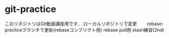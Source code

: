 # git-practice
このリポジトリはGit動画講座用です．
ローカルリポジトリで変更　　
rebase-practiceブランチで更新(rebaseコンフリクト用)
rebase pull用
stash練習(2nd)
